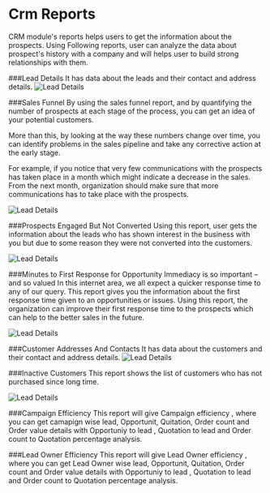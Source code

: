 <!-- add-breadcrumbs -->
# Crm Reports

CRM module's reports helps users to get the information about the prospects. Using Following reports, user can analyze the data about prospect's history with a company and will helps user to build strong relationships with them.

###Lead Details
It has data about the leads and their contact and address details.
<img alt="Lead Details" class="screenshot"
    src="{{docs_base_url}}/assets/img/crm/report/lead.png">

###Sales Funnel
By using the sales funnel report, and by quantifying the number of prospects at each stage of the process, you can get an idea of your potential customers.

More than this, by looking at the way these numbers change over time, you can identify problems in the sales pipeline and take any corrective action at the early stage.

For example, if you notice that very few communications with the prospects has taken place in a month which might indicate a decrease in the sales. From the next month, organization should make sure that more communications has to take place with the prospects.

<img alt="Lead Details" class="screenshot"
    src="{{docs_base_url}}/assets/img/crm/report/sales_funnel.png">

###Prospects Engaged But Not Converted
Using this report, user gets the information about the leads who has shown interest in the business with you but due to some reason they were not converted into the customers.

<img alt="Lead Details" class="screenshot"
    src="{{docs_base_url}}/assets/img/crm/report/prospects_engaged_but_not_converted.png">

###Minutes to First Response for Opportunity
Immediacy is so important – and so valued 
In this internet area, we all expect a quicker response time to any of our query. This report gives you the information about the first response time given to an opportunities or issues. Using this report, the organization can improve their first response time to the prospects which can help to the better sales in the future.

<img alt="Lead Details" class="screenshot"
    src="{{docs_base_url}}/assets/img/crm/report/minutes_to_first_response.png">

###Customer Addresses And Contacts
It has data about the customers and their contact and address details.
<img alt="Lead Details" class="screenshot"
    src="{{docs_base_url}}/assets/img/crm/report/customer_address_and_contact.png">

###Inactive Customers
This report shows the list of customers who has not purchased since long time.

<img alt="Lead Details" class="screenshot"
    src="{{docs_base_url}}/assets/img/crm/report/inactive_customers.png">
    
###Campaign Efficiency
This report will give Campaign efficiency , where you can get camapign wise lead, Opportunit, Quitation, Order count and Order value details with Opportuniy to lead , Quotation to lead and Order count to Quotation percentage analysis.

###Lead Owner Efficiency
This report will give Lead Owner efficiency , where you can get Lead Owner wise lead, Opportunit, Quitation, Order count and Order value details with Opportuniy to lead , Quotation to lead and Order count to Quotation percentage analysis.

